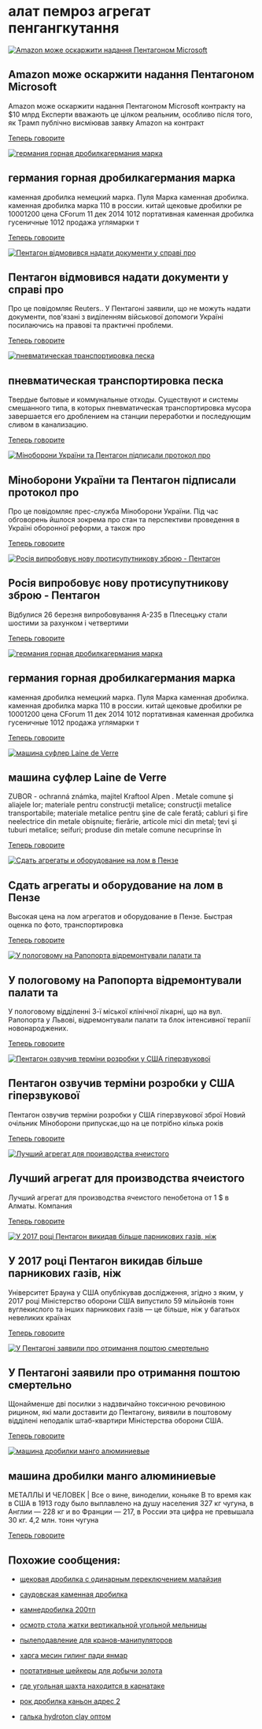 # алат пемроз агрегат пенгангкутання
<a href="https://mnn.zoosnet.net/LR/Chatpre.aspx?id=MNN94995150&p=https://ateliertankink.nl/" target="_blank">![Amazon може оскаржити надання Пентагоном Microsoft ](https://github.com/aggregatecrushing/img/raw/main/363.jpg)</a>
## Amazon може оскаржити надання Пентагоном Microsoft 
Amazon може оскаржити надання Пентагоном Microsoft контракту на $10 млрд Експерти вважають це цілком реальним, особливо після того, як Трамп публічно висміював заявку Amazon на контракт
<a href="https://mnn.zoosnet.net/LR/Chatpre.aspx?id=MNN94995150&p=https://ateliertankink.nl/" target="_blank">Теперь говорите</a>
<a href="https://mnn.zoosnet.net/LR/Chatpre.aspx?id=MNN94995150&p=https://ateliertankink.nl/" target="_blank">![германия горная дробилкагермания марка ](https://github.com/aggregatecrushing/img/raw/main/434.jpg)</a>
## германия горная дробилкагермания марка 
каменная дробилка немецкий марка. Пуля Марка каменная дробилка. каменная дробилка марка 110 в россии. китай щековые дробилки pe 10001200 цена CForum 11 дек 2014 1012 портативная каменная дробилка гусеничные 1012 продажа углямарки т 
<a href="https://mnn.zoosnet.net/LR/Chatpre.aspx?id=MNN94995150&p=https://ateliertankink.nl/" target="_blank">Теперь говорите</a>
<a href="https://mnn.zoosnet.net/LR/Chatpre.aspx?id=MNN94995150&p=https://ateliertankink.nl/" target="_blank">![Пентагон відмовився надати документи у справі про ](https://github.com/aggregatecrushing/img/raw/main/595.jpg)</a>
## Пентагон відмовився надати документи у справі про 
Про це повідомляє Reuters.. У Пентагоні заявили, що не можуть надати документи, пов'язані з виділенням військової допомоги Україні посилаючись на правові та практичні проблеми.
<a href="https://mnn.zoosnet.net/LR/Chatpre.aspx?id=MNN94995150&p=https://ateliertankink.nl/" target="_blank">Теперь говорите</a>
<a href="https://mnn.zoosnet.net/LR/Chatpre.aspx?id=MNN94995150&p=https://ateliertankink.nl/" target="_blank">![пневматическая транспортировка песка](https://github.com/aggregatecrushing/img/raw/main/404.jpg)</a>
## пневматическая транспортировка песка
Твердые бытовые и коммунальные отходы. Существуют и системы смешанного типа, в которых пневматическая транспортировка мусора завершается его дроблением на станции переработки и последующим сливом в канализацию.
<a href="https://mnn.zoosnet.net/LR/Chatpre.aspx?id=MNN94995150&p=https://ateliertankink.nl/" target="_blank">Теперь говорите</a>
<a href="https://mnn.zoosnet.net/LR/Chatpre.aspx?id=MNN94995150&p=https://ateliertankink.nl/" target="_blank">![Міноборони України та Пентагон підписали протокол про ](https://github.com/aggregatecrushing/img/raw/main/43.jpg)</a>
## Міноборони України та Пентагон підписали протокол про 
Про це повідомляє прес-служба Міноборони України. Під час обговорень йшлося зокрема про стан та перспективи проведення в Україні оборонної реформи, а також про 
<a href="https://mnn.zoosnet.net/LR/Chatpre.aspx?id=MNN94995150&p=https://ateliertankink.nl/" target="_blank">Теперь говорите</a>
<a href="https://mnn.zoosnet.net/LR/Chatpre.aspx?id=MNN94995150&p=https://ateliertankink.nl/" target="_blank">![Росія випробовує нову протисупутникову зброю - Пентагон](https://github.com/aggregatecrushing/img/raw/main/537.jpg)</a>
## Росія випробовує нову протисупутникову зброю - Пентагон
Відбулися 26 березня випробовування А-235 в Плесецьку стали шостими за рахунком і четвертими 
<a href="https://mnn.zoosnet.net/LR/Chatpre.aspx?id=MNN94995150&p=https://ateliertankink.nl/" target="_blank">Теперь говорите</a>
<a href="https://mnn.zoosnet.net/LR/Chatpre.aspx?id=MNN94995150&p=https://ateliertankink.nl/" target="_blank">![германия горная дробилкагермания марка ](https://github.com/aggregatecrushing/img/raw/main/115.jpg)</a>
## германия горная дробилкагермания марка 
каменная дробилка немецкий марка. Пуля Марка каменная дробилка. каменная дробилка марка 110 в россии. китай щековые дробилки pe 10001200 цена CForum 11 дек 2014 1012 портативная каменная дробилка гусеничные 1012 продажа углямарки т 
<a href="https://mnn.zoosnet.net/LR/Chatpre.aspx?id=MNN94995150&p=https://ateliertankink.nl/" target="_blank">Теперь говорите</a>
<a href="https://mnn.zoosnet.net/LR/Chatpre.aspx?id=MNN94995150&p=https://ateliertankink.nl/" target="_blank">![машина суфлер Laine de Verre](https://github.com/aggregatecrushing/img/raw/main/260.jpg)</a>
## машина суфлер Laine de Verre
ZUBOR - ochranná známka, majitel Kraftool Alpen . Metale comune şi aliajele lor; materiale pentru construcţii metalice; construcţii metalice transportabile; materiale metalice pentru şine de cale ferată; cabluri şi fire neelectrice din metale obişnuite; fierărie, articole mici din metal; ţevi şi tuburi metalice; seifuri; produse din metale comune necuprinse în 
<a href="https://mnn.zoosnet.net/LR/Chatpre.aspx?id=MNN94995150&p=https://ateliertankink.nl/" target="_blank">Теперь говорите</a>
<a href="https://mnn.zoosnet.net/LR/Chatpre.aspx?id=MNN94995150&p=https://ateliertankink.nl/" target="_blank">![Сдать агрегаты и оборудование на лом в Пензе ](https://github.com/aggregatecrushing/img/raw/main/459.jpg)</a>
## Сдать агрегаты и оборудование на лом в Пензе 
Высокая цена на лом агрегатов и оборудование в Пензе. Быстрая оценка по фото, транспортировка
<a href="https://mnn.zoosnet.net/LR/Chatpre.aspx?id=MNN94995150&p=https://ateliertankink.nl/" target="_blank">Теперь говорите</a>
<a href="https://mnn.zoosnet.net/LR/Chatpre.aspx?id=MNN94995150&p=https://ateliertankink.nl/" target="_blank">![У пологовому на Рапопорта відремонтували палати та ](https://github.com/aggregatecrushing/img/raw/main/283.jpg)</a>
## У пологовому на Рапопорта відремонтували палати та 
У пологовому відділенні 3-ї міської клінічної лікарні, що на вул. Рапопорта у Львові, відремонтували палати та блок інтенсивної терапії новонароджених.
<a href="https://mnn.zoosnet.net/LR/Chatpre.aspx?id=MNN94995150&p=https://ateliertankink.nl/" target="_blank">Теперь говорите</a>
<a href="https://mnn.zoosnet.net/LR/Chatpre.aspx?id=MNN94995150&p=https://ateliertankink.nl/" target="_blank">![Пентагон озвучив терміни розробки у США гіперзвукової ](https://github.com/aggregatecrushing/img/raw/main/576.jpg)</a>
## Пентагон озвучив терміни розробки у США гіперзвукової 
Пентагон озвучив терміни розробки у США гіперзвукової зброї Новий очільник Міноборони припускає,що на це потрібно кілька років
<a href="https://mnn.zoosnet.net/LR/Chatpre.aspx?id=MNN94995150&p=https://ateliertankink.nl/" target="_blank">Теперь говорите</a>
<a href="https://mnn.zoosnet.net/LR/Chatpre.aspx?id=MNN94995150&p=https://ateliertankink.nl/" target="_blank">![Лучший агрегат для производства ячеистого ](https://github.com/aggregatecrushing/img/raw/main/338.jpg)</a>
## Лучший агрегат для производства ячеистого 
Лучший агрегат для производства ячеистого пенобетона от 1 $ в Алматы. Компания 
<a href="https://mnn.zoosnet.net/LR/Chatpre.aspx?id=MNN94995150&p=https://ateliertankink.nl/" target="_blank">Теперь говорите</a>
<a href="https://mnn.zoosnet.net/LR/Chatpre.aspx?id=MNN94995150&p=https://ateliertankink.nl/" target="_blank">![У 2017 році Пентагон викидав більше парникових газів, ніж ](https://github.com/aggregatecrushing/img/raw/main/557.jpg)</a>
## У 2017 році Пентагон викидав більше парникових газів, ніж 
Університет Брауна у США опублікував дослідження, згідно з яким, у 2017 році Міністерство оборони США випустило 59 мільйонів тонн вуглекислого та інших парникових газів — це більше, ніж у багатьох невеликих країнах 
<a href="https://mnn.zoosnet.net/LR/Chatpre.aspx?id=MNN94995150&p=https://ateliertankink.nl/" target="_blank">Теперь говорите</a>
<a href="https://mnn.zoosnet.net/LR/Chatpre.aspx?id=MNN94995150&p=https://ateliertankink.nl/" target="_blank">![У Пентагоні заявили про отримання поштою смертельно ](https://github.com/aggregatecrushing/img/raw/main/345.jpg)</a>
## У Пентагоні заявили про отримання поштою смертельно 
Щонайменше дві посилки з надзвичайно токсичною речовиною рицином, які мали доставити до Пентагону, виявили в поштовому відділені неподалік штаб-квартири Міністерства оборони США.
<a href="https://mnn.zoosnet.net/LR/Chatpre.aspx?id=MNN94995150&p=https://ateliertankink.nl/" target="_blank">Теперь говорите</a>
<a href="https://mnn.zoosnet.net/LR/Chatpre.aspx?id=MNN94995150&p=https://ateliertankink.nl/" target="_blank">![машина дробилки манго алюминиевые ](https://github.com/aggregatecrushing/img/raw/main/261.jpg)</a>
## машина дробилки манго алюминиевые 
МЕТАЛЛЫ И ЧЕЛОВЕК | Все о вине, виноделии, коньяке В то время как в США в 1913 году было выплавлено на душу населения 327 кг чугуна, в Англии — 228 кг и во Франции — 217, в России эта цифра не превышала 30 кг. 4,2 млн. тонн чугуна 
<a href="https://mnn.zoosnet.net/LR/Chatpre.aspx?id=MNN94995150&p=https://ateliertankink.nl/" target="_blank">Теперь говорите</a>
## Похожие сообщения:
* [щековая дробилка с одинарным переключением малайзия](%D1%89%D0%B5%D0%BA%D0%BE%D0%B2%D0%B0%D1%8F%20%D0%B4%D1%80%D0%BE%D0%B1%D0%B8%D0%BB%D0%BA%D0%B0%20%D1%81%20%D0%BE%D0%B4%D0%B8%D0%BD%D0%B0%D1%80%D0%BD%D1%8B%D0%BC%20%D0%BF%D0%B5%D1%80%D0%B5%D0%BA%D0%BB%D1%8E%D1%87%D0%B5%D0%BD%D0%B8%D0%B5%D0%BC%20%D0%BC%D0%B0%D0%BB%D0%B0%D0%B9%D0%B7%D0%B8%D1%8F.md)
* [саудовская каменная дробилка](%D1%81%D0%B0%D1%83%D0%B4%D0%BE%D0%B2%D1%81%D0%BA%D0%B0%D1%8F%20%D0%BA%D0%B0%D0%BC%D0%B5%D0%BD%D0%BD%D0%B0%D1%8F%20%D0%B4%D1%80%D0%BE%D0%B1%D0%B8%D0%BB%D0%BA%D0%B0.md)
* [камнедробилка 200тп](%D0%BA%D0%B0%D0%BC%D0%BD%D0%B5%D0%B4%D1%80%D0%BE%D0%B1%D0%B8%D0%BB%D0%BA%D0%B0%20200%D1%82%D0%BF.md)
* [осмотр стола жатки вертикальной угольной мельницы](%D0%BE%D1%81%D0%BC%D0%BE%D1%82%D1%80%20%D1%81%D1%82%D0%BE%D0%BB%D0%B0%20%D0%B6%D0%B0%D1%82%D0%BA%D0%B8%20%D0%B2%D0%B5%D1%80%D1%82%D0%B8%D0%BA%D0%B0%D0%BB%D1%8C%D0%BD%D0%BE%D0%B9%20%D1%83%D0%B3%D0%BE%D0%BB%D1%8C%D0%BD%D0%BE%D0%B9%20%D0%BC%D0%B5%D0%BB%D1%8C%D0%BD%D0%B8%D1%86%D1%8B.md)
* [пылеподавление для кранов-манипуляторов](%D0%BF%D1%8B%D0%BB%D0%B5%D0%BF%D0%BE%D0%B4%D0%B0%D0%B2%D0%BB%D0%B5%D0%BD%D0%B8%D0%B5%20%D0%B4%D0%BB%D1%8F%20%D0%BA%D1%80%D0%B0%D0%BD%D0%BE%D0%B2-%D0%BC%D0%B0%D0%BD%D0%B8%D0%BF%D1%83%D0%BB%D1%8F%D1%82%D0%BE%D1%80%D0%BE%D0%B2.md)
* [харга месин гилинг пади янмар](%D1%85%D0%B0%D1%80%D0%B3%D0%B0%20%D0%BC%D0%B5%D1%81%D0%B8%D0%BD%20%D0%B3%D0%B8%D0%BB%D0%B8%D0%BD%D0%B3%20%D0%BF%D0%B0%D0%B4%D0%B8%20%D1%8F%D0%BD%D0%BC%D0%B0%D1%80.md)
* [портативные шейкеры для добычи золота](%D0%BF%D0%BE%D1%80%D1%82%D0%B0%D1%82%D0%B8%D0%B2%D0%BD%D1%8B%D0%B5%20%D1%88%D0%B5%D0%B9%D0%BA%D0%B5%D1%80%D1%8B%20%D0%B4%D0%BB%D1%8F%20%D0%B4%D0%BE%D0%B1%D1%8B%D1%87%D0%B8%20%D0%B7%D0%BE%D0%BB%D0%BE%D1%82%D0%B0.md)
* [где угольная шахта находится в карнатаке](%D0%B3%D0%B4%D0%B5%20%D1%83%D0%B3%D0%BE%D0%BB%D1%8C%D0%BD%D0%B0%D1%8F%20%D1%88%D0%B0%D1%85%D1%82%D0%B0%20%D0%BD%D0%B0%D1%85%D0%BE%D0%B4%D0%B8%D1%82%D1%81%D1%8F%20%D0%B2%20%D0%BA%D0%B0%D1%80%D0%BD%D0%B0%D1%82%D0%B0%D0%BA%D0%B5.md)
* [рок дробилка каньон адрес 2](%D1%80%D0%BE%D0%BA%20%D0%B4%D1%80%D0%BE%D0%B1%D0%B8%D0%BB%D0%BA%D0%B0%20%D0%BA%D0%B0%D0%BD%D1%8C%D0%BE%D0%BD%20%D0%B0%D0%B4%D1%80%D0%B5%D1%81%202.md)
* [галька hydroton clay оптом](%D0%B3%D0%B0%D0%BB%D1%8C%D0%BA%D0%B0%20hydroton%20clay%20%D0%BE%D0%BF%D1%82%D0%BE%D0%BC.md)
